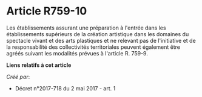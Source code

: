 # Article R759-10

Les établissements assurant une préparation à l'entrée dans les établissements supérieurs de la création artistique dans les
domaines du spectacle vivant et des arts plastiques et ne relevant pas de l'initiative et de la responsabilité des
collectivités territoriales peuvent également être agréés suivant les modalités prévues à l'article R. 759-9.

**Liens relatifs à cet article**

_Créé par_:

  - Décret n°2017-718 du 2 mai 2017 - art. 1
